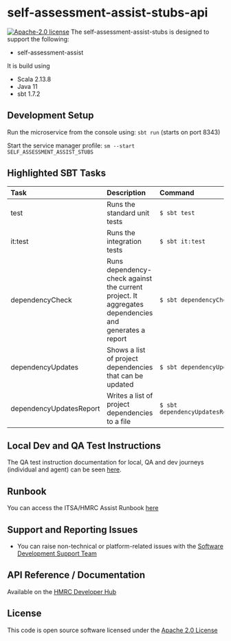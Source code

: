 self-assessment-assist-stubs-api
========================

[![Apache-2.0 license](http://img.shields.io/badge/license-Apache-blue.svg)](http://www.apache.org/licenses/LICENSE-2.0.html)
The self-assessment-assist-stubs is designed to support the following:
- self-assessment-assist

It is build using
- Scala 2.13.8
- Java 11
- sbt 1.7.2

## Development Setup
Run the microservice from the console using: `sbt run` (starts on port 8343)

Start the service manager profile: `sm --start SELF_ASSESSMENT_ASSIST_STUBS`

## Highlighted SBT Tasks
| Task                    | Description                                                                                          | Command
:------------------------|:-----------------------------------------------------------------------------------------------------|:-----
 test                    | Runs the standard unit tests                                                                         | ```$ sbt test```
 it:test                 | Runs the integration tests                                                                           | ```$ sbt it:test ```
 dependencyCheck         | Runs dependency-check against the current project. It aggregates dependencies and generates a report | ```$ sbt dependencyCheck```
 dependencyUpdates       | Shows a list of project dependencies that can be updated                                             | ```$ sbt dependencyUpdates```
 dependencyUpdatesReport | Writes a list of project dependencies to a file                                                      | ```$ sbt dependencyUpdatesReport```|


## Local Dev and QA Test Instructions
The QA test instruction documentation for local, QA and dev journeys (individual and agent) can be seen [here](https://confluence.tools.tax.service.gov.uk/pages/viewpage.action?spaceKey=TR&title=QA).

## Runbook

You can access the ITSA/HMRC Assist Runbook [here](https://confluence.tools.tax.service.gov.uk/pages/viewpage.action?pageId=519668164)

## Support and Reporting Issues

- You can raise non-technical or platform-related issues with the [Software Development Support Team](https://developer.service.hmrc.gov.uk/developer/support)

## API Reference / Documentation
Available on the [HMRC Developer Hub](https://developer.qa.tax.service.gov.uk/api-documentation/docs/api/service/self-assessment-assist/1.0)

## License
This code is open source software licensed under the [Apache 2.0 License]("http://www.apache.org/licenses/LICENSE-2.0.html")